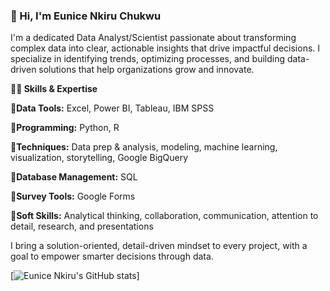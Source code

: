 ### 👋 Hi, I'm Eunice Nkiru Chukwu  
I'm a dedicated Data Analyst/Scientist passionate about transforming complex data into clear, actionable insights that drive impactful decisions. I specialize in identifying trends, optimizing processes, and building data-driven solutions that help organizations grow and innovate.  
  
**🔹🔧 Skills & Expertise**   

**🔹Data Tools:** Excel, Power BI, Tableau, IBM SPSS  

**🔹Programming:** Python, R  
   
**🔹Techniques:** Data prep & analysis, modeling, machine learning, visualization, storytelling, Google BigQuery  
  
**🔹Database Management:** SQL    

**🔹Survey Tools:** Google Forms  

**🔹Soft Skills:** Analytical thinking, collaboration, communication, attention to detail, research, and presentations

I bring a solution-oriented, detail-driven mindset to every project, with a goal to empower smarter decisions through data.  

<!-- Github stats from https://github.com/EuniceTheAnalyst/github-readme-stats -->
[![Eunice Nkiru's GitHub stats](https://github-readme-stats.vercel.app/api?username=EuniceTheAnalyst&count_private=true&show_icons=true&theme=radical&hide_rank=false)]
